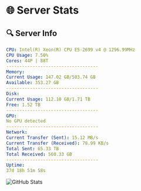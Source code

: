 # 🌐 Server Stats
## 🔍 Server Info
```yaml
CPU: Intel(R) Xeon(R) CPU E5-2699 v4 @ 1296.99MHz
CPU Usage: 7.50%
Cores: 44P | 88T
-----------------------------------
Memory:
Current Usage: 147.02 GB/503.74 GB
Available: 353.27 GB
-----------------------------------
Disk:
Current Usage: 112.10 GB/1.71 TB
Free: 1.52 TB
-----------------------------------
GPU:
No GPU detected
-----------------------------------
Network:
Current Transfer (Sent): 15.12 MB/s
Current Transfer (Received): 78.99 KB/s
Total Sent: 65.33 TB
Total Received: 560.33 GB
-----------------------------------
Uptime:
37d 18h 51m 58s
```
![GitHub Stats](https://img.shields.io/badge/Updated-2025-04-14_16:14:47-blue)